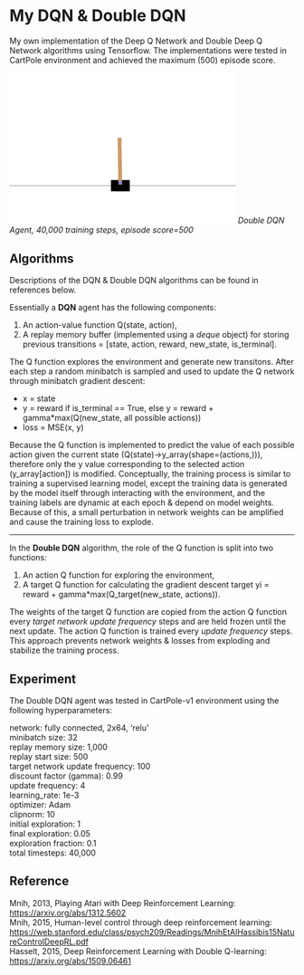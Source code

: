 # My DQN & Double DQN
My own implementation of the Deep Q Network and Double Deep Q Network algorithms using Tensorflow. The implementations were tested in CartPole environment and achieved the maximum (500) episode score.

<img src="https://github.com/yumouwei/my-dqn/blob/main/models/cartpole-my-double-dqn-40k.gif" width="400" >  
<em>Double DQN Agent, 40,000 training steps, episode score=500</em>



## Algorithms

Descriptions of the DQN & Double DQN algorithms can be found in references below.

Essentially a **DQN** agent has the following components:

<ol>
  <li>An action-value function Q(state, action),</li>
  <li>A replay memory buffer (implemented using a <em>deque</em> object) for storing previous transitions = [state, action, reward, new_state, is_terminal].</li>
</ol>

The Q function explores the environment and generate new transitons. After each step a random minibatch is sampled and used to update the Q network through minibatch gradient descent:

<ul>
  <li>x = state</li>  
  <li>y = reward if is_terminal == True, else y = reward + gamma*max(Q(new_state, all possible actions))</li>
  <li>loss = MSE(x, y)
</ul>

Because the Q function is implemented to predict the value of each possible action given the current state (Q(state)->y_array(shape=(actions,))), therefore only the y value corresponding to the selected action (y_array[action]) is modified. Conceptually, the training process is similar to training a supervised learning model, except the training data is generated by the model itself through interacting with the environment, and the training labels are dynamic at each epoch & depend on model weights. Because of this, a small perturbation in network weights can be amplified and cause the training loss to explode.

---

In the **Double DQN** algorithm, the role of the Q function is split into two functions:

<ol>
  <li>An action Q function for exploring the environment, </li>
  <li>A target Q function for calculating the gradient descent target yi = reward + gamma*max(Q_target(new_state, actions)).</li>
</ol>

The weights of the target Q function are copied from the action Q function every <em>target network update frequency</em> steps and are held frozen until the next update. The action Q function is trained every <em>update frequency</em> steps. This approach prevents network weights & losses from exploding and stabilize the training process.


## Experiment

The Double DQN agent was tested in CartPole-v1 environment using the following hyperparameters:


network: fully connected, 2x64, ‘relu’  
minibatch size: 32  
replay memory size: 1,000  
replay start size: 500  
target network update frequency: 100  
discount factor (gamma): 0.99  
update frequency: 4  
learning_rate: 1e-3  
optimizer: Adam  
clipnorm: 10  
initial exploration: 1  
final exploration: 0.05  
exploration fraction: 0.1  
total timesteps: 40,000  


## Reference

Mnih, 2013, Playing Atari with Deep Reinforcement Learning: https://arxiv.org/abs/1312.5602  
Mnih, 2015, Human-level control through deep reinforcement learning: https://web.stanford.edu/class/psych209/Readings/MnihEtAlHassibis15NatureControlDeepRL.pdf  
Hasselt, 2015, Deep Reinforcement Learning with Double Q-learning: https://arxiv.org/abs/1509.06461
